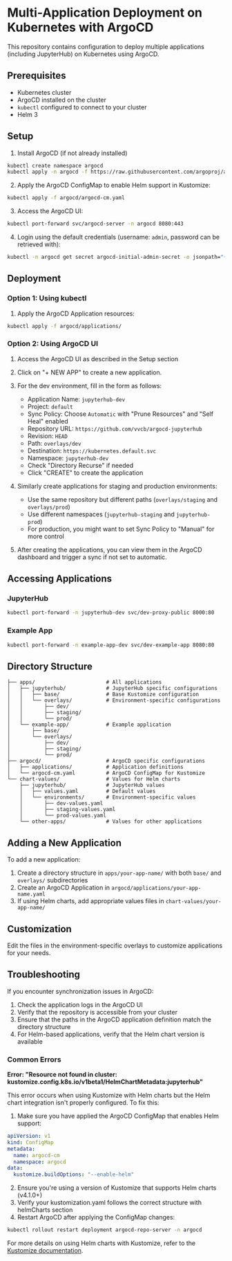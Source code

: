# Multi-Application Deployment on Kubernetes with ArgoCD

This repository contains configuration to deploy multiple applications (including JupyterHub) on Kubernetes using ArgoCD.

## Prerequisites

- Kubernetes cluster
- ArgoCD installed on the cluster
- `kubectl` configured to connect to your cluster
- Helm 3

## Setup

1. Install ArgoCD (if not already installed)

```bash
kubectl create namespace argocd
kubectl apply -n argocd -f https://raw.githubusercontent.com/argoproj/argo-cd/stable/manifests/install.yaml
```

2. Apply the ArgoCD ConfigMap to enable Helm support in Kustomize:

```bash
kubectl apply -f argocd/argocd-cm.yaml
```

3. Access the ArgoCD UI:

```bash
kubectl port-forward svc/argocd-server -n argocd 8080:443
```

4. Login using the default credentials (username: `admin`, password can be retrieved with):

```bash
kubectl -n argocd get secret argocd-initial-admin-secret -o jsonpath="{.data.password}" | base64 -d
```

## Deployment

### Option 1: Using kubectl

1. Apply the ArgoCD Application resources:

```bash
kubectl apply -f argocd/applications/
```

### Option 2: Using ArgoCD UI

1. Access the ArgoCD UI as described in the Setup section

2. Click on "+ NEW APP" to create a new application.

3. For the dev environment, fill in the form as follows:
   - Application Name: `jupyterhub-dev`
   - Project: `default`
   - Sync Policy: Choose `Automatic` with "Prune Resources" and "Self Heal" enabled
   - Repository URL: `https://github.com/vvcb/argocd-jupyterhub`
   - Revision: `HEAD`
   - Path: `overlays/dev`
   - Destination: `https://kubernetes.default.svc`
   - Namespace: `jupyterhub-dev`
   - Check "Directory Recurse" if needed
   - Click "CREATE" to create the application

4. Similarly create applications for staging and production environments:
   - Use the same repository but different paths (`overlays/staging` and `overlays/prod`)
   - Use different namespaces (`jupyterhub-staging` and `jupyterhub-prod`)
   - For production, you might want to set Sync Policy to "Manual" for more control

5. After creating the applications, you can view them in the ArgoCD dashboard and trigger a sync if not set to automatic.

## Accessing Applications

### JupyterHub

```bash
kubectl port-forward -n jupyterhub-dev svc/dev-proxy-public 8000:80
```

### Example App

```bash
kubectl port-forward -n example-app-dev svc/dev-example-app 8080:80
```

## Directory Structure

```
├── apps/                       # All applications
│   ├── jupyterhub/             # JupyterHub specific configurations
│   │   ├── base/               # Base Kustomize configuration
│   │   └── overlays/           # Environment-specific configurations
│   │       ├── dev/
│   │       ├── staging/
│   │       └── prod/
│   └── example-app/            # Example application
│       ├── base/
│       └── overlays/
│           ├── dev/
│           ├── staging/
│           └── prod/
├── argocd/                     # ArgoCD specific configurations
│   ├── applications/           # Application definitions
│   └── argocd-cm.yaml          # ArgoCD ConfigMap for Kustomize
└── chart-values/               # Values for Helm charts
    ├── jupyterhub/             # JupyterHub values
    │   ├── values.yaml         # Default values
    │   └── environments/       # Environment-specific values
    │       ├── dev-values.yaml
    │       ├── staging-values.yaml
    │       └── prod-values.yaml
    └── other-apps/             # Values for other applications
```

## Adding a New Application

To add a new application:

1. Create a directory structure in `apps/your-app-name/` with both `base/` and `overlays/` subdirectories
2. Create an ArgoCD Application in `argocd/applications/your-app-name.yaml`
3. If using Helm charts, add appropriate values files in `chart-values/your-app-name/`

## Customization

Edit the files in the environment-specific overlays to customize applications for your needs.

## Troubleshooting

If you encounter synchronization issues in ArgoCD:

1. Check the application logs in the ArgoCD UI
2. Verify that the repository is accessible from your cluster
3. Ensure that the paths in the ArgoCD application definition match the directory structure
4. For Helm-based applications, verify that the Helm chart version is available

### Common Errors

**Error: "Resource not found in cluster: kustomize.config.k8s.io/v1beta1/HelmChartMetadata:jupyterhub"**

This error occurs when using Kustomize with Helm charts but the Helm chart integration isn't properly configured. To fix this:

1. Make sure you have applied the ArgoCD ConfigMap that enables Helm support:
```yaml
apiVersion: v1
kind: ConfigMap
metadata:
  name: argocd-cm
  namespace: argocd
data:
  kustomize.buildOptions: "--enable-helm"
```

2. Ensure you're using a version of Kustomize that supports Helm charts (v4.1.0+)
3. Verify your kustomization.yaml follows the correct structure with helmCharts section
4. Restart ArgoCD after applying the ConfigMap changes:
```bash
kubectl rollout restart deployment argocd-repo-server -n argocd
```

For more details on using Helm charts with Kustomize, refer to the [Kustomize documentation](https://kubectl.docs.kubernetes.io/references/kustomize/kustomization/helmcharts/).